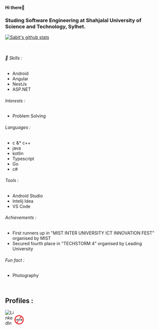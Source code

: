 #### Hi there👋

### Studing Software Engineering at Shahjalal University of Science and Technology, Sylhet.    

 [![Sabit's github stats](https://github-readme-stats.vercel.app/api?username=SIB61&show_icons=true&theme=dark)](https://github.com/anuraghazra/github-readme-stats)

<br/>
                                   
 ###### 🔭 Skills :                               
  - Android
  - Angular
  - NestJs
  - ASP.NET

###### Interests :
  - Problem Solving
  
###### Languages :
  - c &* c++
  - java 
  - kotlin
  - Typescript
  - Go
  - c#

###### Tools :
  - Android Studio 
  - Intelij Idea
  - VS Code 

###### Achievements :
   - First runners up in "MIST INTER UNIVERSITY ICT INNOVATION FEST" organised by MIST
   - Secured fourth place in "TECHSTORM 4" organised by Leading University

###### Fun fact : 
  - Photography
 <br/>
 
## Profiles :
[<img align="left" color="#FFFFFF" alt="LinkedIn" width="30px" src="https://cdn.jsdelivr.net/npm/simple-icons@v3/icons/linkedin.svg" />][linkedin]
<br />
[<img align="left" color="#FFFFFF" alt="StopStalk" width="30px" src="https://github.com/SIB61/SIB61/blob/master/stopstalk.png" />][linkedin]
<br />

[linkedin]: https://www.linkedin.com/in/md-sabit-islam-bhuiya-55a7601ab/
[Stopstalk]: https://www.stopstalk.com/user/profile/sib

